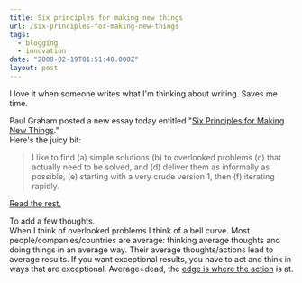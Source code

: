 ```yaml
---
title: Six principles for making new things
url: /six-principles-for-making-new-things
tags:
  - blogging
  - innovation
date: "2008-02-19T01:51:40.000Z"
layout: post
---
```


I love it when someone writes what I'm thinking about writing. Saves me time.  
  
Paul Graham posted a new essay today entitled "[Six Principles for Making New Things][0]."  
Here's the juicy bit:  

> I like to find (a) simple solutions (b) to overlooked problems (c) that actually need to be solved, and (d) deliver them as informally as possible, (e) starting with a very crude version 1, then (f) iterating rapidly.

  
[Read the rest.][0]  
  
To add a few thoughts.  
When I think of overlooked problems I think of a bell curve. Most people/companies/countries are average: thinking average thoughts and doing things in an average way. Their average thoughts/actions lead to average results. If you want exceptional results, you have to act and think in ways that are exceptional. Average=dead, the [edge is where the action][1] is at.

[0]: http://www.paulgraham.com/newthings.html
[1]: http://www.edgeperspectives.com/
